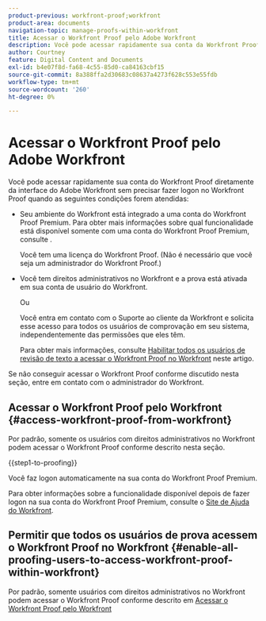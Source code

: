 ```yaml
---
product-previous: workfront-proof;workfront
product-area: documents
navigation-topic: manage-proofs-within-workfront
title: Acessar o Workfront Proof pelo Adobe Workfront
description: Você pode acessar rapidamente sua conta da Workfront Proof diretamente da interface da Adobe Workfront sem fazer logon na Workfront Proof.
author: Courtney
feature: Digital Content and Documents
exl-id: b4e07f8d-fa68-4c55-85d0-ca84163cbf15
source-git-commit: 8a388ffa2d30683c08637a4273f628c553e55fdb
workflow-type: tm+mt
source-wordcount: '260'
ht-degree: 0%

---
```


# Acessar o Workfront Proof pelo Adobe Workfront

Você pode acessar rapidamente sua conta do Workfront Proof diretamente da interface do Adobe Workfront sem precisar fazer logon no Workfront Proof quando as seguintes condições forem atendidas:

* Seu ambiente do Workfront está integrado a uma conta do Workfront Proof Premium. Para obter mais informações sobre qual funcionalidade está disponível somente com uma conta do Workfront Proof Premium, consulte .

  Você tem uma licença do Workfront Proof. (Não é necessário que você seja um administrador do Workfront Proof.)

* Você tem direitos administrativos no Workfront e a prova está ativada em sua conta de usuário do Workfront.

  Ou

  Você entra em contato com o Suporte ao cliente da Workfront e solicita esse acesso para todos os usuários de comprovação em seu sistema, independentemente das permissões que eles têm.

  Para obter mais informações, consulte [Habilitar todos os usuários de revisão de texto a acessar o Workfront Proof no Workfront](#enable-all-proofing-users-to-access-workfront-proof-within-workfront) neste artigo.

Se não conseguir acessar o Workfront Proof conforme discutido nesta seção, entre em contato com o administrador do Workfront.

## Acessar o Workfront Proof pelo Workfront {#access-workfront-proof-from-workfront}

Por padrão, somente os usuários com direitos administrativos no Workfront podem acessar o Workfront Proof conforme descrito nesta seção.

{{step1-to-proofing}}

Você faz logon automaticamente na sua conta do Workfront Proof Premium.

Para obter informações sobre a funcionalidade disponível depois de fazer logon na sua conta do Workfront Proof Premium, consulte o [Site de Ajuda do Workfront](https://support.workfront.com).

## Permitir que todos os usuários de prova acessem o Workfront Proof no Workfront {#enable-all-proofing-users-to-access-workfront-proof-within-workfront}

Por padrão, somente usuários com direitos administrativos no Workfront podem acessar o Workfront Proof conforme descrito em [Acessar o Workfront Proof pelo Workfront](#access-workfront-proof-from-workfront)
